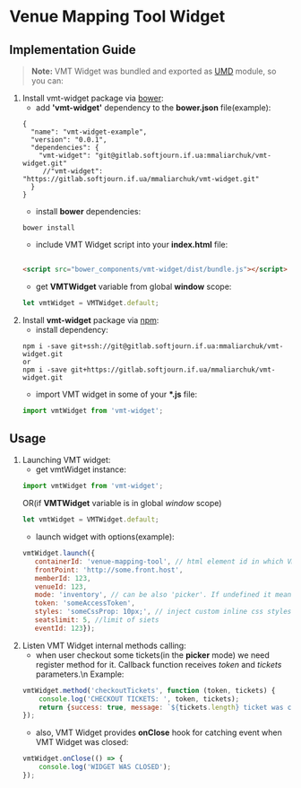 # Venue Mapping Tool Widget

## Implementation Guide
> **Note:** VMT Widget was bundled and exported as [UMD] module, so you can:

1. Install vmt-widget package via [bower]:
    - add __'vmt-widget'__ dependency to the **bower.json** file(example):
    ```
    {
      "name": "vmt-widget-example",
      "version": "0.0.1",
      "dependencies": {
        "vmt-widget": "git@gitlab.softjourn.if.ua:mmaliarchuk/vmt-widget.git"  
         //"vmt-widget": "https://gitlab.softjourn.if.ua/mmaliarchuk/vmt-widget.git"
      }
    }

    ```
    - install __bower__ dependencies:
    ```
    bower install
	```
	- include VMT Widget script into your **index.html** file:
	```html
	    
    <script src="bower_components/vmt-widget/dist/bundle.js"></script>
    ```
    - get __VMTWidget__ variable from global __window__ scope:
    ```js
    let vmtWidget = VMTWidget.default;
    ```
2.  Install __vmt-widget__ package via [npm]:
    - install dependency:
    ```
    npm i -save git+ssh://git@gitlab.softjourn.if.ua:mmaliarchuk/vmt-widget.git
    or
    npm i -save git+https://gitlab.softjourn.if.ua/mmaliarchuk/vmt-widget.git
    ```   
	- import VMT widget in some of your __*.js__ file:
	```js
	import vmtWidget from 'vmt-widget';
	```
	
## Usage
1. Launching VMT widget:
    - get vmtWidget instance:
    ```js
    import vmtWidget from 'vmt-widget';
    ```
    OR(if __VMTWidget__ variable is in global *window* scope)
    ```js
    let vmtWidget = VMTWidget.default;
    ```
    - launch widget with options(example):
    ```js
    vmtWidget.launch({
       containerId: 'venue-mapping-tool', // html element id in which VMT widget will be load
       frontPoint: 'http://some.front.host',
       memberId: 123,
       venueId: 123,
       mode: 'inventory', // can be also 'picker'. If undefined it means 'edit' mode
       token: 'someAccessToken',
       styles: 'someCssProp: 10px;', // inject custom inline css styles for iframe (optionally)
       seatslimit: 5, //limit of siets
       eventId: 123});
    ```
2. Listen VMT Widget internal methods calling:
    - when user checkout some tickets(in the __picker__ mode) we need register method for it. 
    Callback function receives *token* and *tickets* parameters.\n
    Example:
    ```js
    vmtWidget.method('checkoutTickets', function (token, tickets) {
        console.log('CHECKOUT TICKETS: ', token, tickets);
        return {success: true, message: `${tickets.length} ticket was checkout successfully!`};
    });
    ```
    - also, VMT Widget provides __onClose__ hook for catching event when VMT Widget was closed:    
    ```js
    vmtWidget.onClose(() => {
        console.log('WIDGET WAS CLOSED');
    });
    ```


[bower]: <https://bower.io/>
[npm]: <https://www.npmjs.com/>
[UMD]: <https://github.com/umdjs/umd>
